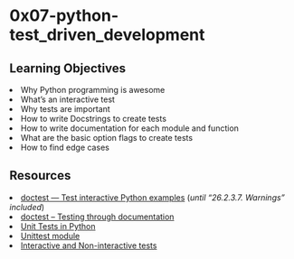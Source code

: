 # 0x07-python-test_driven_development

## Learning Objectives
<li>Why Python programming is awesome</li>
<li>What’s an interactive test</li>
<li>Why tests are important</li>
<li>How to write Docstrings to create tests</li>
<li>How to write documentation for each module and function</li>
<li>What are the basic option flags to create tests</li>
<li>How to find edge cases</li>

## Resources
<li><a href="/rltoken/BwZJVq2MQ1_Vg_3gphoitQ" target="_blank" title="doctest — Test interactive Python examples">doctest — Test interactive Python examples</a> (<em>until “26.2.3.7. Warnings” included</em>)</li>
<li><a href="/rltoken/96kLRRIOHzsn3VDDXT21HA" target="_blank" title="doctest – Testing through documentation">doctest – Testing through documentation</a> </li>
<li><a href="/rltoken/wfuUl81Q3Nku1qCzdDHAfA" target="_blank" title="Unit Tests in Python">Unit Tests in Python</a></li>
<li><a href="/rltoken/1v-d9Ol13JabJq8UI6MIPg" target="_blank" title="Unittest module">Unittest module</a></li>
<li><a href="/rltoken/lB65hNMXBziXy4A0YLIOog" target="_blank" title="Interactive and Non-interactive tests">Interactive and Non-interactive tests</a></li>

